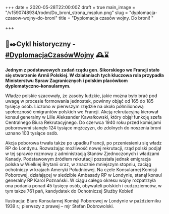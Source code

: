 +++
date = 2020-05-28T22:00:00Z
draft = true
main_image = "/v1590748934/rodm/Do_broni_strona_msplun.png"
slug = "dyplomacja-czasow-wojny-do-broni"
title = "Dyplomacja czasów wojny. Do broni! "

+++
## 📜✒️Cykl historyczny - [#DyplomacjaCzasówWojny](https://www.facebook.com/hashtag/dyplomacjaczas%C3%B3wwojny?source=feed_text&epa=HASHTAG&__xts__%5B0%5D=68.ARBGHv06gMDPAP6cd_qLlWcu3dciHV2_8SSgZBiyVLxZ_itchJhmv3nux0NGgK91KtHYU0Brr3ZXP7EknCFcfZXgOQVB75RYqTHjyUzma4tPbuyw7ehIuuq7ek6Wha37paxxhIQzuJij148U9QmX1sdAC4i7hCkVPRuWWuJRoCyF3oXkQVL_JeUvit877a4Ovcr_i1H1LiEm9bbb8QL7WQ-wrpsMVQMM9ihAm3Q5a7snfVklcesGPJCSx1X9aU5JeOSrL2ZnBlYeOgdgm7X77hFXV57IR6Z9gfVNhq9hLGfdJ_tDEod04DsaOt_ONRwmFxWCDygDH5aW9KfGvRAkJIc&__tn__=%2ANK-R) 🕰⌛️

**Jednym z podstawowych zadań rządu gen. Sikorskiego we Francji stało się stworzenie Armii Polskiej. W działaniach tych kluczowa rola przypadła Ministerstwu Spraw Zagranicznych i polskim placówkom dyplomatyczno-konsularnym.** 

Władze polskie szacowały, że zasoby ludzkie, jakie można było brać pod uwagę w procesie formowania jednostek, powinny objąć od 165 do 185 tysięcy osób. Liczono w pierwszym rzędzie na około półmilionową społeczność emigrantów polskich we Francji. Akcją rekrutacyjną kierował konsul generalny w Lille Aleksander Kawałkowski, który objął funkcję szefa Centralnego Biura Rekrutacyjnego. Do czerwca 1940 roku przed komisjami poborowymi stanęło 124 tysiące mężczyzn, do zdolnych do noszenia broni uznano 103 tysiące osób.

Akcja poborowa trwała także po upadku Francji, po przeniesieniu się władz RP do Londynu. Rozważając możliwość nowej rekrutacji, rząd polski podjął w tej sprawie rozmowy z administracją Stanów Zjednoczonych i władzami Kanady. Podstawowym źródłem rekrutacji pozostała jednak emigracja polska w Wielkiej Brytanii oraz, w znacznie mniejszym stopniu, zaciąg ochotniczy w krajach Ameryki Południowej. Na czele Konsularnej Komisji Poborowej, działającej w siedzibie Ambasady RP w Londynie, stanął konsul generalny RP Karol Poznański. W ciągu całego okresu wojny rozpatrzyła ona podania ponad 45 tysięcy osób, obywateli polskich i cudzoziemców, w tym także 761 pań, kandydatek do Ochotniczej Służby Kobiet!

Ilustracja: Biuro Konsularnej Komisji Poborowej w Londynie w październiku 1939 r.; pierwszy z prawej – mjr Stefan Dobrowolski.